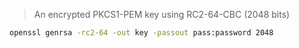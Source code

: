 > An encrypted PKCS1-PEM key using RC2-64-CBC (2048 bits)

```sh
openssl genrsa -rc2-64 -out key -passout pass:password 2048
```

